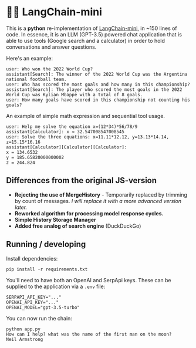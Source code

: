 # 🦜️🔗 LangChain-mini 
This is a **python** re-implementation of [LangChain-mini](https://github.com/ColinEberhardt/langchain-mini/), in ~150 lines of code. In essence, it is an LLM (GPT-3.5) powered chat application that is able to use tools (Google search and a calculator) in order to hold conversations and answer questions. 

Here's an example:

~~~
user: Who won the 2022 World Cup?
assistant[Search]: The winner of the 2022 World Cup was the Argentina national football team.
user: Who has scored the most goals and how many in this championship?
assistant[Search]: The player who scored the most goals in the 2022 World Cup was Kylian Mbappé with a total of 8 goals.
user: How many goals have scored in this championship not counting his goals?
~~~

An example of simple math expression and sequential tool usage.

~~~
user: Help me solve the equation x=(12*34)*56/78/9
assistant[Calculator]: x ≈ 32.547008547008545
user: Solve the three equations: x=11.11*12.12, y=13.13*14.14, z=15.15*16.16
assistant[Calculator][Calculator][Calculator]:
x = 134.6532
y = 185.65820000000002
z = 244.824
~~~

## Differences from the original JS-version
- **Rejecting the use of MergeHistory** - Temporarily replaced by trimming by count of messages. _I will replace it with a more advanced version later._
- **Reworked algorithm for processing model response cycles.**
- **Simple History Storage Manager**
- **Added free analog of search engine** (DuckDuckGo)

## Running / developing

Install dependencies:

~~~
pip install -r requirements.txt
~~~

You'll need to have both an OpenAI and SerpApi keys. These can be supplied to the application via a `.env` file:

~~~
SERPAPI_API_KEY="..."
OPENAI_API_KEY="..."
OPENAI_MODEL="gpt-3.5-turbo"
~~~

You can now run the chain:

~~~
python app.py
How can I help? what was the name of the first man on the moon?
Neil Armstrong
~~~
